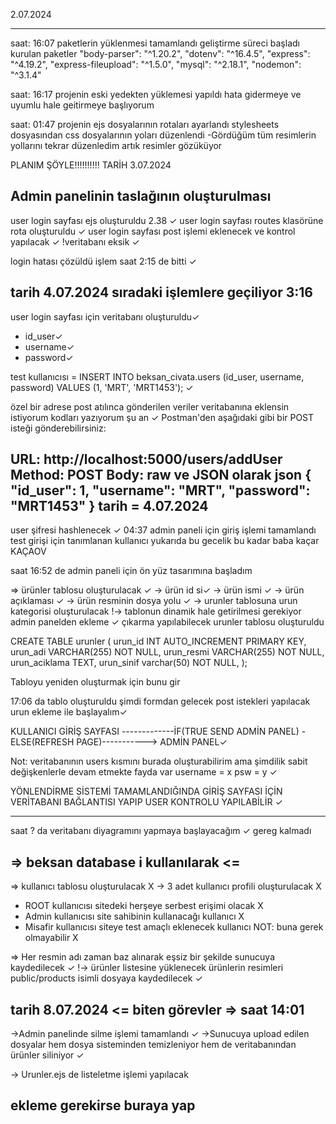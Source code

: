 2.07.2024 
_______________________________________________

saat: 16:07 paketlerin yüklenmesi tamamlandı
geliştirme süreci başladı
kurulan paketler 
    "body-parser": "^1.20.2",
    "dotenv": "^16.4.5",
    "express": "^4.19.2",
    "express-fileupload": "^1.5.0",
    "mysql": "^2.18.1",
    "nodemon": "^3.1.4"

saat: 16:17 projenin eski yedekten yüklemesi yapıldı hata gidermeye ve uyumlu hale geitirmeye başlıyorum

saat: 01:47 projenin ejs dosyalarının rotaları ayarlandı stylesheets dosyasından css dosyalarının yoları düzenlendi
-Gördüğüm tüm resimlerin yollarını tekrar düzenledim  artık resimler gözüküyor


PLANIM ŞÖYLE!!!!!!!!!!
TARİH 3.07.2024


Admin panelinin taslağının oluşturulması
----------------------------------------
user login sayfası ejs oluşturuldu 2.38 ✓
user login sayfası routes klasörüne rota oluşturuldu ✓
user login sayfası post işlemi eklenecek ve kontrol yapılacak ✓ !veritabanı eksik ✓

login hatası çözüldü işlem saat 2:15 de bitti ✓

tarih 4.07.2024 sıradaki işlemlere geçiliyor 3:16
----------------------------------------

user login sayfası için veritabanı oluşturuldu✓
- id_user✓
- username✓
- password✓

test kullanıcısı = INSERT INTO beksan_civata.users (id_user, username, password) VALUES (1, 'MRT', 'MRT1453'); ✓

özel bir adrese post atılınca gönderilen veriler veritabanına eklensin istiyorum kodları yazıyorum şu an ✓
Postman'den aşağıdaki gibi bir POST isteği gönderebilirsiniz:

URL: http://localhost:5000/users/addUser
Method: POST
Body: raw ve JSON olarak
json
{
    "id_user": 1,
    "username": "MRT",
    "password": "MRT1453"
}
tarih = 4.07.2024
--------------------------------
user şifresi hashlenecek ✓
04:37 admin paneli için giriş işlemi tamamlandı test girişi için tanımlanan 
 kullanıcı yukarıda bu gecelik bu kadar baba kaçar KAÇAOV




saat 16:52 de admin paneli için ön yüz tasarımına başladım

=> ürünler tablosu oluşturulacak ✓
-> ürün id si✓
-> ürün ismi ✓
-> ürün açıklaması ✓
-> ürün resminin dosya yolu ✓
-> urunler tablosuna urun kategorisi oluşturulacak
!-> tablonun dinamik hale getirilmesi gerekiyor admin panelden ekleme ✓ çıkarma yapılabilecek 
urunler tablosu oluşturuldu 

CREATE TABLE urunler (
    urun_id INT AUTO_INCREMENT PRIMARY KEY,
    urun_adi VARCHAR(255) NOT NULL,
    urun_resmi VARCHAR(255) NOT NULL,
    urun_aciklama TEXT,
    urun_sinif varchar(50) NOT NULL, 
);

Tabloyu yeniden oluşturmak için bunu gir


17:06 da tablo oluşturuldu şimdi formdan gelecek post istekleri yapılacak urun ekleme ile başlayalım✓




KULLANICI GİRİŞ SAYFASI -------------İF(TRUE SEND ADMİN PANEL) - ELSE(REFRESH PAGE)-----------> ADMİN PANEL✓

Not: veritabanının users kısmını burada oluşturabilirim ama şimdilik sabit değişkenlerle devam etmekte fayda var username = x psw = y ✓

YÖNLENDİRME SİSTEMİ TAMAMLANDIĞINDA GİRİŞ SAYFASI İÇİN VERİTABANI BAĞLANTISI YAPIP USER KONTROLU YAPILABİLİR ✓

----------------------------------------
saat ? da veritabanı diyagramını yapmaya başlayacağım ✓ gereg kalmadı

=> beksan database i kullanılarak <=
------------------------------------
=> kullanıcı tablosu oluşturulacak X
-> 3 adet kullanıcı profili oluşturulacak X
- ROOT kullanıcısı sitedeki herşeye serbest erişimi olacak X
- Admin kullanıcısı site sahibinin kullanacağı kullanıcı X
- Misafir kullanıcısı siteye test amaçlı eklenecek kullanıcı NOT: buna gerek  olmayabilir X


=> Her resmin adı zaman baz alınarak eşsiz bir şekilde sunucuya kaydedilecek ✓
!-> ürünler listesine yüklenecek ürünlerin resimleri public/products isimli dosyaya kaydedilecek ✓

tarih 8.07.2024  <= biten görevler => saat 14:01
------------------------------------------
->Admin panelinde silme işlemi tamamlandı ✓
->Sunucuya upload edilen dosyalar hem dosya sisteminden temizleniyor hem de veritabanından ürünler siliniyor ✓

-> Urunler.ejs de listeletme işlemi yapılacak


ekleme gerekirse buraya yap
----------------------------------------




